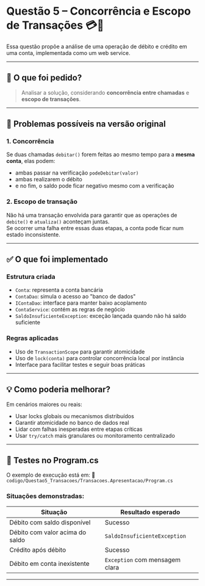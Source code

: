 # Questão 5 – Concorrência e Escopo de Transações 💳🔄

Essa questão propõe a análise de uma operação de débito e crédito em uma conta, implementada como um web service.

---

## 🧠 O que foi pedido?

> Analisar a solução, considerando **concorrência entre chamadas** e **escopo de transações**.

---

## 🚨 Problemas possíveis na versão original

### 1. Concorrência

Se duas chamadas `debitar()` forem feitas ao mesmo tempo para a **mesma conta**, elas podem:

- ambas passar na verificação `podeDebitar(valor)`
- ambas realizarem o débito
- e no fim, o saldo pode ficar negativo mesmo com a verificação

### 2. Escopo de transação

Não há uma transação envolvida para garantir que as operações de `debite()` e `atualiza()` aconteçam juntas.  
Se ocorrer uma falha entre essas duas etapas, a conta pode ficar num estado inconsistente.

---

## ✅ O que foi implementado

### Estrutura criada

- `Conta`: representa a conta bancária
- `ContaDao`: simula o acesso ao "banco de dados"
- `IContaDao`: interface para manter baixo acoplamento
- `ContaService`: contém as regras de negócio
- `SaldoInsuficienteException`: exceção lançada quando não há saldo suficiente

### Regras aplicadas

- Uso de `TransactionScope` para garantir atomicidade
- Uso de `lock(conta)` para controlar concorrência local por instância
- Interface para facilitar testes e seguir boas práticas

---

## 💡 Como poderia melhorar?

Em cenários maiores ou reais:

- Usar locks globais ou mecanismos distribuídos
- Garantir atomicidade no banco de dados real
- Lidar com falhas inesperadas entre etapas críticas
- Usar `try/catch` mais granulares ou monitoramento centralizado

---

## 🧪 Testes no Program.cs

O exemplo de execução está em:
📁 `codigo/Questao5_Transacoes/Transacoes.Apresentacao/Program.cs`

### Situações demonstradas:

| Situação                        | Resultado esperado             |
| ------------------------------- | ------------------------------ |
| Débito com saldo disponível     | Sucesso                        |
| Débito com valor acima do saldo | `SaldoInsuficienteException`   |
| Crédito após débito             | Sucesso                        |
| Débito em conta inexistente     | `Exception` com mensagem clara |

---
